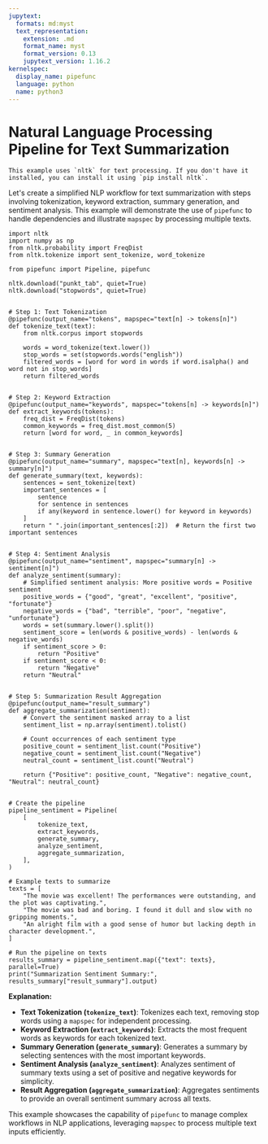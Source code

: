 ```yaml
---
jupytext:
  formats: md:myst
  text_representation:
    extension: .md
    format_name: myst
    format_version: 0.13
    jupytext_version: 1.16.2
kernelspec:
  display_name: pipefunc
  language: python
  name: python3
---
```


# Natural Language Processing Pipeline for Text Summarization

```{note}
This example uses `nltk` for text processing. If you don't have it installed, you can install it using `pip install nltk`.
```

Let's create a simplified NLP workflow for text summarization with steps involving tokenization, keyword extraction, summary generation, and sentiment analysis. This example will demonstrate the use of `pipefunc` to handle dependencies and illustrate `mapspec` by processing multiple texts.

```{code-cell} ipython3
import nltk
import numpy as np
from nltk.probability import FreqDist
from nltk.tokenize import sent_tokenize, word_tokenize

from pipefunc import Pipeline, pipefunc

nltk.download("punkt_tab", quiet=True)
nltk.download("stopwords", quiet=True)


# Step 1: Text Tokenization
@pipefunc(output_name="tokens", mapspec="text[n] -> tokens[n]")
def tokenize_text(text):
    from nltk.corpus import stopwords

    words = word_tokenize(text.lower())
    stop_words = set(stopwords.words("english"))
    filtered_words = [word for word in words if word.isalpha() and word not in stop_words]
    return filtered_words


# Step 2: Keyword Extraction
@pipefunc(output_name="keywords", mapspec="tokens[n] -> keywords[n]")
def extract_keywords(tokens):
    freq_dist = FreqDist(tokens)
    common_keywords = freq_dist.most_common(5)
    return [word for word, _ in common_keywords]


# Step 3: Summary Generation
@pipefunc(output_name="summary", mapspec="text[n], keywords[n] -> summary[n]")
def generate_summary(text, keywords):
    sentences = sent_tokenize(text)
    important_sentences = [
        sentence
        for sentence in sentences
        if any(keyword in sentence.lower() for keyword in keywords)
    ]
    return " ".join(important_sentences[:2])  # Return the first two important sentences


# Step 4: Sentiment Analysis
@pipefunc(output_name="sentiment", mapspec="summary[n] -> sentiment[n]")
def analyze_sentiment(summary):
    # Simplified sentiment analysis: More positive words = Positive sentiment
    positive_words = {"good", "great", "excellent", "positive", "fortunate"}
    negative_words = {"bad", "terrible", "poor", "negative", "unfortunate"}
    words = set(summary.lower().split())
    sentiment_score = len(words & positive_words) - len(words & negative_words)
    if sentiment_score > 0:
        return "Positive"
    if sentiment_score < 0:
        return "Negative"
    return "Neutral"


# Step 5: Summarization Result Aggregation
@pipefunc(output_name="result_summary")
def aggregate_summarization(sentiment):
    # Convert the sentiment masked array to a list
    sentiment_list = np.array(sentiment).tolist()

    # Count occurrences of each sentiment type
    positive_count = sentiment_list.count("Positive")
    negative_count = sentiment_list.count("Negative")
    neutral_count = sentiment_list.count("Neutral")

    return {"Positive": positive_count, "Negative": negative_count, "Neutral": neutral_count}


# Create the pipeline
pipeline_sentiment = Pipeline(
    [
        tokenize_text,
        extract_keywords,
        generate_summary,
        analyze_sentiment,
        aggregate_summarization,
    ],
)

# Example texts to summarize
texts = [
    "The movie was excellent! The performances were outstanding, and the plot was captivating.",
    "The movie was bad and boring. I found it dull and slow with no gripping moments.",
    "An alright film with a good sense of humor but lacking depth in character development.",
]

# Run the pipeline on texts
results_summary = pipeline_sentiment.map({"text": texts}, parallel=True)
print("Summarization Sentiment Summary:", results_summary["result_summary"].output)
```

**Explanation:**

- **Text Tokenization (`tokenize_text`)**: Tokenizes each text, removing stop words using a `mapspec` for independent processing.
- **Keyword Extraction (`extract_keywords`)**: Extracts the most frequent words as keywords for each tokenized text.
- **Summary Generation (`generate_summary`)**: Generates a summary by selecting sentences with the most important keywords.
- **Sentiment Analysis (`analyze_sentiment`)**: Analyzes sentiment of summary texts using a set of positive and negative keywords for simplicity.
- **Result Aggregation (`aggregate_summarization`)**: Aggregates sentiments to provide an overall sentiment summary across all texts.

This example showcases the capability of `pipefunc` to manage complex workflows in NLP applications, leveraging `mapspec` to process multiple text inputs efficiently.
